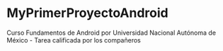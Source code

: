 # MyPrimerProyectoAndroid
Curso Fundamentos de Android por Universidad Nacional Autónoma de México - Tarea calificada por los compañeros
